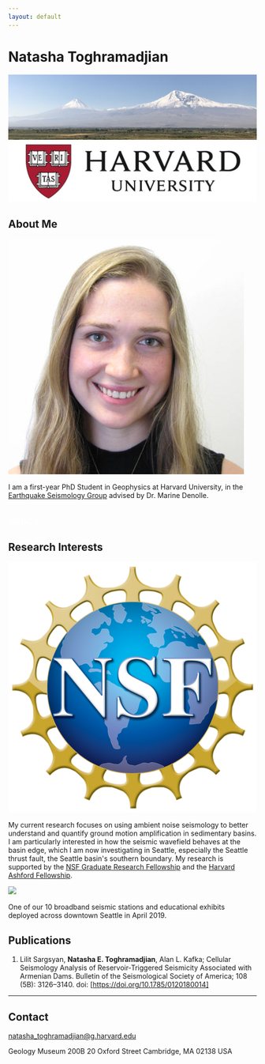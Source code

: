 ```yaml
---
layout: default
---
```


# Natasha Toghramadjian

<img src="ararat2.png">
<img src="harvard-logo.jpg">

## About Me


<img class="profile-picture" src="natasha_harvard_photo.png">


I am a first-year PhD Student in Geophysics at Harvard University, in the [Earthquake Seismology Group](https://quake.fas.harvard.edu/) advised by Dr. Marine Denolle. 


## <font color="white">space</font>



## Research Interests

<img class="profile-picture" src="nsf_logo.png">

 My current research focuses on using ambient noise seismology to better understand and quantify ground motion amplification in sedimentary basins. I am particularly interested in how the seismic wavefield behaves at the basin edge, which I am now investigating in Seattle, especially the Seattle thrust fault, the Seattle basin's southern boundary. My research is supported by the [NSF Graduate Research Fellowship](https://www.nsfgrfp.org/) and the [Harvard Ashford Fellowship](https://ashfordfellows.fas.harvard.edu/about).


<img src="seattleBB_2.png">

One of our 10 broadband seismic stations and educational exhibits deployed across downtown Seattle in April 2019.

## Publications

1. Lilit Sargsyan, **Natasha E. Toghramadjian**, Alan L. Kafka; Cellular Seismology Analysis of Reservoir‐Triggered Seismicity Associated with Armenian Dams. Bulletin of the Seismological Society of America; 108 (5B): 3126–3140. doi: [https://doi.org/10.1785/0120180014]

---

## Contact

natasha_toghramadjian@g.harvard.edu

Geology Museum 200B
20 Oxford Street
Cambridge, MA 02138
USA